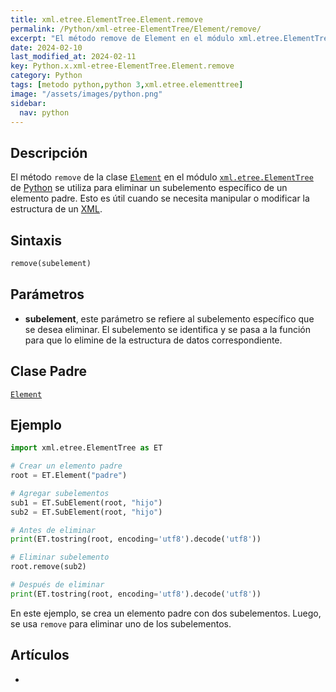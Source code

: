 ```yaml
---
title: xml.etree.ElementTree.Element.remove
permalink: /Python/xml-etree-ElementTree/Element/remove/
excerpt: "El método remove de Element en el módulo xml.etree.ElementTree de Python se utiliza para eliminar subelementos en XML."
date: 2024-02-10
last_modified_at: 2024-02-11
key: Python.x.xml-etree-ElementTree.Element.remove
category: Python
tags: [metodo python,python 3,xml.etree.elementtree]
image: "/assets/images/python.png"
sidebar:
  nav: python
---
```


## Descripción


El método `remove` de la clase [`Element`](https://www.w3api.com/Python/xml-etree-ElementTree/Element/) en el módulo [`xml.etree.ElementTree`](https://www.w3api.com/Python/xml-etree-ElementTree/) de [Python](https://www.manualweb.net/python/) se utiliza para eliminar un subelemento específico de un elemento padre. Esto es útil cuando se necesita manipular o modificar la estructura de un [XML](https://www.manualweb.net/xml/).


## **Sintaxis**


```python
remove(subelement)
```


## **Parámetros**

- **subelement**, este parámetro se refiere al subelemento específico que se desea eliminar. El subelemento se identifica y se pasa a la función para que lo elimine de la estructura de datos correspondiente.

## **Clase Padre**


[`Element`](https://www.w3api.com/Python/xml-etree-ElementTree/Element/)


## **Ejemplo**


```python
import xml.etree.ElementTree as ET

# Crear un elemento padre
root = ET.Element("padre")

# Agregar subelementos
sub1 = ET.SubElement(root, "hijo")
sub2 = ET.SubElement(root, "hijo")

# Antes de eliminar
print(ET.tostring(root, encoding='utf8').decode('utf8'))

# Eliminar subelemento
root.remove(sub2)

# Después de eliminar
print(ET.tostring(root, encoding='utf8').decode('utf8'))

```


En este ejemplo, se crea un elemento padre con dos subelementos. Luego, se usa `remove` para eliminar uno de los subelementos.


## Artículos

- 
